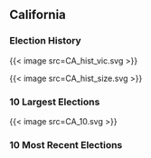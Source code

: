## California

### Election History
{{< image src=CA_hist_vic.svg >}}

{{< image src=CA_hist_size.svg >}}

### 10 Largest Elections
{{< image src=CA_10.svg >}}

### 10 Most Recent Elections


